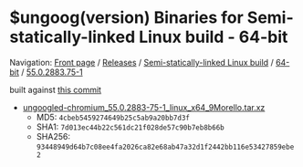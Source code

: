 # $ungoog(version) Binaries for Semi-statically-linked Linux build - 64-bit

Navigation: [Front page](/) / [Releases](/ungoogled-chromium-binaries/releases/) / [Semi-statically-linked Linux build](/ungoogled-chromium-binaries/releases/linux_static) / [64-bit](/ungoogled-chromium-binaries/releases/linux_static/64bit) / [55.0.2883.75-1](/ungoogled-chromium-binaries/releases/linux_static/64bit/55.0.2883.75-1)

built against [this commit](https://github.com/Eloston/ungoogled-chromium/commit/38183f5e6bc9d2111fac142bea9b7ad448f086a0)
* [ungoogled-chromium_55.0.2883-75-1_linux_x64_9Morello.tar.xz](https://github.com/Eloston/ungoogled-chromium/releases/download/55.0.2883.75-1/ungoogled-chromium_55.0.2883-75-1_linux_x64_9Morello.tar.xz)
    * MD5: `4cbeb5459274649b25c5ab9a20bb7d3f`
    * SHA1: `7d013ec44b22c561dc21f028de57c90b7eb8b66b`
    * SHA256: `93448949d64b7c08ee4fa2026ca82e68ab47a32d1f2442bb116e53427859ebe2`

